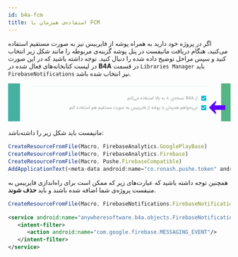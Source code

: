 ```yaml
---
id: b4a-fcm
title: استفاده‌ی همزمان با FCM
---
```



اگر در پروژه خود دارید به همراه پوشه از فایربیس نیز به صورت مستقیم استفاده می‌کنید، هنگام دریافت مانیفست در پنل پوشه گزینه‌ی مربوطه را مانند شکل زیر انتخاب کنید و سپس مراحل توضیح داده شده را دنبال کنید. توجه داشته باشید که در این صورت در لیست کتابخانه‌های فعال شده در 
 **B4A**
 در قسمت 
`Libraries Manager`
باید 
`FirebaseNotifications`
نیز انتخاب شده باشد.

<img src="/img/b4a/firebase_compat.png" />

مانیفست باید شکل زیر را داشته‌باشد:

```js
CreateResourceFromFile(Macro, FirebaseAnalytics.GooglePlayBase)
CreateResourceFromFile(Macro, FirebaseAnalytics.Firebase)
CreateResourceFromFile(Macro, Pushe.FirebaseCompatible)
AddApplicationText(<meta-data android:name="co.ronash.pushe.token" android:value="PUSHE_TOKEN"/>)
```



همچنین توجه داشته باشید که عبارت‌های زیر که ممکن است برای راه‌اندازی فایربیس به منیفست پروژه‌ی شما اضافه شده باشند و باید 
**حذف شوند**.

```js
CreateResourceFromFile(Macro, FirebaseNotifications.FirebaseNotifications)
```

```xml
<service android:name="anywheresoftware.b4a.objects.FirebaseNotificationsService">
   <intent-filter>
      <action android:name="com.google.firebase.MESSAGING_EVENT"/>
   </intent-filter>
</service>
```